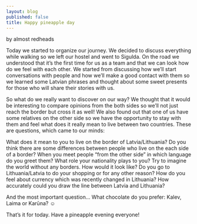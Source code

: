 ```yaml
---
layout: blog
published: false
title: Happy pineapple day
---
```


by almost redheads

Today we started to organize our journey. We decided to discuss everything while walking so we left our hostel and went to Sigulda. On the road we understood that it’s the first time for us as a team and that we can look how do we feel with each other. We started from discussing how we’ll start conversations with people and how we’ll make a good contact with them so we learned some Latvian phrases and thought about some sweet presents for those who will share their stories with us. 

So what do we really want to discover on our way? We thought that it would be interesting to compare opinions from the both sides so we’ll not just reach the border but cross it as well! We also found out that one of us have some relatives on the other side so we have the opportunity to stay with them and feel what does it really mean to live between two countries. These are questions, which came to our minds:

What does it mean to you to live on the border of Latvia/Lithuania?
Do you think there are some differences between people who live on the each side of a border?
When you meet people “from the other side” in which language do you greet them?
What role your nationality plays to you?
Try to imagine the world without any borders. How would it look like?
Do you go to Lithuania/Latvia to do your shopping or for any other reason?
How do you feel about currency which was recently changed in Lithuania?
How accurately could you draw the line between Latvia and Lithuania?

And the most important question...
What chocolate do you prefer: Kalev, Laima or Karūna? ☺

That’s it for today.
Have a pineapple evening everyone!

